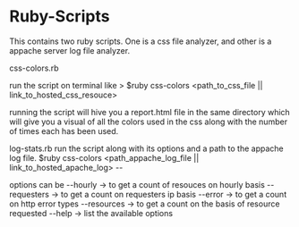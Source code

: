 Ruby-Scripts
============

This contains two ruby scripts. One is a css file analyzer, and other is a appache server log file analyzer. 

css-colors.rb

run the script on terminal like >
  $ruby css-colors <path_to_css_file || link_to_hosted_css_resouce>
  
  running the script will hive you a report.html file in the same directory which will give you a visual of all 
  the colors used in the css along with the number of times each has been used. 

log-stats.rb 
  run the script along with its options and a path to the appache log file.
  $ruby css-colors <path_appache_log_file || link_to_hosted_apache_log> --<options>
  
  options can be --hourly -> to get a count of resouces on hourly basis 
                 --requesters -> to get a count on requesters ip basis 
                 --error ->  to get a count on http error types
                 --resources -> to get a count on the basis of resource requested
                 --help -> list the available options
                 
                 
                 
                 
                 
                 
                 
